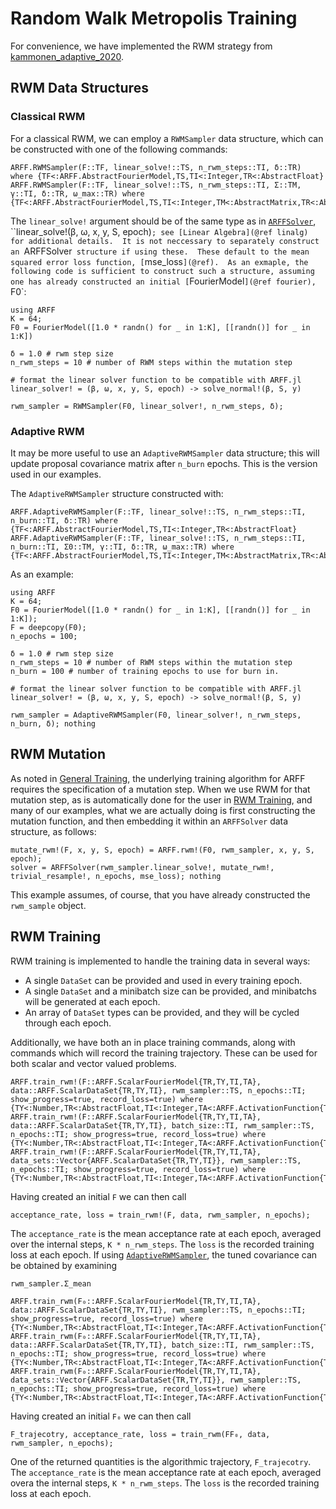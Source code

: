 # Random Walk Metropolis Training
For convenience, we have implemented the RWM strategy from
[kammonen_adaptive_2020](@cite).  

## RWM Data Structures

### Classical RWM
For a classical RWM, we can employ a `RWMSampler` data structure, which can be constructed with one of the following commands:
```@docs
ARFF.RWMSampler(F::TF, linear_solve!::TS, n_rwm_steps::TI, δ::TR) where {TF<:ARFF.AbstractFourierModel,TS,TI<:Integer,TR<:AbstractFloat}
ARFF.RWMSampler(F::TF, linear_solve!::TS, n_rwm_steps::TI, Σ::TM, γ::TI, δ::TR, ω_max::TR) where {TF<:ARFF.AbstractFourierModel,TS,TI<:Integer,TM<:AbstractMatrix,TR<:AbstractFloat}
```
The `linear_solve!` argument should be of the same type as in [`ARFFSolver`](@ref), ``linear_solve!(β, ω, x, y, S, epoch)`; see [Linear Algebra](@ref
linalg) for additional details.  It is not neccessary to separately construct an
`ARFFSolver` structure if using these.  These default to the mean squared error
loss function, [`mse_loss`](@ref).  As an exmaple, the following code is sufficient to construct such a structure, assuming one has already constructed an initial
[`FourierModel`](@ref fourier), `F0`:
```@setup ex1
using ARFF
K = 64;
F0 = FourierModel([1.0 * randn() for _ in 1:K], [[randn()] for _ in 1:K])
```
```@example ex1
δ = 1.0 # rwm step size
n_rwm_steps = 10 # number of RWM steps within the mutation step

# format the linear solver function to be compatible with ARFF.jl
linear_solver! = (β, ω, x, y, S, epoch) -> solve_normal!(β, S, y)

rwm_sampler = RWMSampler(F0, linear_solver!, n_rwm_steps, δ);
```

### Adaptive RWM
It may be more useful to use an `AdaptiveRWMSampler` data structure; this will update proposal covariance matrix after `n_burn` epochs.  This is the version used in our examples.

The `AdaptiveRWMSampler` structure constructed with:
```@docs
ARFF.AdaptiveRWMSampler(F::TF, linear_solve!::TS, n_rwm_steps::TI, n_burn::TI, δ::TR) where {TF<:ARFF.AbstractFourierModel,TS,TI<:Integer,TR<:AbstractFloat}
ARFF.AdaptiveRWMSampler(F::TF, linear_solve!::TS, n_rwm_steps::TI, n_burn::TI, Σ0::TM, γ::TI, δ::TR, ω_max::TR) where {TF<:ARFF.AbstractFourierModel,TS,TI<:Integer,TM<:AbstractMatrix,TR<:AbstractFloat}
```
As an example:
```@setup ex2
using ARFF
K = 64;
F0 = FourierModel([1.0 * randn() for _ in 1:K], [[randn()] for _ in 1:K]);
F = deepcopy(F0);
n_epochs = 100;
```
```@example ex2
δ = 1.0 # rwm step size
n_rwm_steps = 10 # number of RWM steps within the mutation step
n_burn = 100 # number of training epochs to use for burn in.

# format the linear solver function to be compatible with ARFF.jl
linear_solver! = (β, ω, x, y, S, epoch) -> solve_normal!(β, S, y)

rwm_sampler = AdaptiveRWMSampler(F0, linear_solver!, n_rwm_steps, n_burn, δ); nothing
```

## RWM Mutation
As noted in [General Training](@ref), the underlying training algorithm for ARFF
requires the specification of a mutation step.  When we use RWM for that mutation step, as is automatically done for the user in [RWM Training](@ref), and many of our examples, what we are actually doing is first constructing the mutation function, and then embedding it within an `ARFFSolver` data structure, as follows:
```@example ex2
mutate_rwm!(F, x, y, S, epoch) = ARFF.rwm!(F0, rwm_sampler, x, y, S, epoch);
solver = ARFFSolver(rwm_sampler.linear_solve!, mutate_rwm!, trivial_resample!, n_epochs, mse_loss); nothing
```
This example assumes, of course, that you have already constructed the `rwm_sample` object.

## RWM Training
RWM training is implemented to handle the training data in several ways:
* A single `DataSet` can be provided and used in every training epoch.
* A single `DataSet` and a minibatch size can be provided, and minibatchs will be generated at each epoch.
* An array of `DataSet` types can be provided, and they will be cycled through each epoch.

Additionally, we have both an in place training commands, along with commands which will record the training trajectory.  These can be used for both scalar and vector valued problems.

```@docs
ARFF.train_rwm!(F::ARFF.ScalarFourierModel{TR,TY,TI,TA}, data::ARFF.ScalarDataSet{TR,TY,TI}, rwm_sampler::TS, n_epochs::TI; show_progress=true, record_loss=true) where {TY<:Number,TR<:AbstractFloat,TI<:Integer,TA<:ARFF.ActivationFunction{TY},TS<:ARFF.AdaptiveRWMSampler}
ARFF.train_rwm!(F::ARFF.ScalarFourierModel{TR,TY,TI,TA}, data::ARFF.ScalarDataSet{TR,TY,TI}, batch_size::TI, rwm_sampler::TS, n_epochs::TI; show_progress=true, record_loss=true) where {TY<:Number,TR<:AbstractFloat,TI<:Integer,TA<:ARFF.ActivationFunction{TY},TS<:ARFF.AdaptiveRWMSampler}
ARFF.train_rwm!(F::ARFF.ScalarFourierModel{TR,TY,TI,TA}, data_sets::Vector{ARFF.ScalarDataSet{TR,TY,TI}}, rwm_sampler::TS, n_epochs::TI; show_progress=true, record_loss=true) where {TY<:Number,TR<:AbstractFloat,TI<:Integer,TA<:ARFF.ActivationFunction{TY},TS<:ARFF.AdaptiveRWMSampler} 
```
Having created an initial `F` we can then call
```
acceptance_rate, loss = train_rwm!(F, data, rwm_sampler, n_epochs);
```
The `acceptance_rate` is the mean acceptance rate at each epoch, averaged over the internal steps,  `K * n_rwm_steps`.  The `loss` is the recorded training loss at each epoch.  If using [`AdaptiveRWMSampler`](@ref), the tuned covariance can be obtained by examining
```
rwm_sampler.Σ_mean
```


```@docs
ARFF.train_rwm(F₀::ARFF.ScalarFourierModel{TR,TY,TI,TA}, data::ARFF.ScalarDataSet{TR,TY,TI}, rwm_sampler::TS, n_epochs::TI; show_progress=true, record_loss=true) where {TY<:Number,TR<:AbstractFloat,TI<:Integer,TA<:ARFF.ActivationFunction{TY},TS<:ARFF.AdaptiveRWMSampler}
ARFF.train_rwm(F₀::ARFF.ScalarFourierModel{TR,TY,TI,TA}, data::ARFF.ScalarDataSet{TR,TY,TI}, batch_size::TI, rwm_sampler::TS, n_epochs::TI; show_progress=true, record_loss=true) where {TY<:Number,TR<:AbstractFloat,TI<:Integer,TA<:ARFF.ActivationFunction{TY},TS<:ARFF.AdaptiveRWMSampler}
ARFF.train_rwm(F₀::ARFF.ScalarFourierModel{TR,TY,TI,TA}, data_sets::Vector{ARFF.ScalarDataSet{TR,TY,TI}}, rwm_sampler::TS, n_epochs::TI; show_progress=true, record_loss=true) where {TY<:Number,TR<:AbstractFloat,TI<:Integer,TA<:ARFF.ActivationFunction{TY},TS<:ARFF.AdaptiveRWMSampler} 
```
Having created an initial `F₀` we can then call
```
F_trajecotry, acceptance_rate, loss = train_rwm(FF₀, data, rwm_sampler, n_epochs);
```
One of the returned quantities is the algorithmic trajectory, `F_trajecotry`.
The `acceptance_rate` is the mean acceptance rate at each epoch, averaged overa
the internal steps,  `K * n_rwm_steps`.  The `loss` is the recorded training
loss at each epoch.

